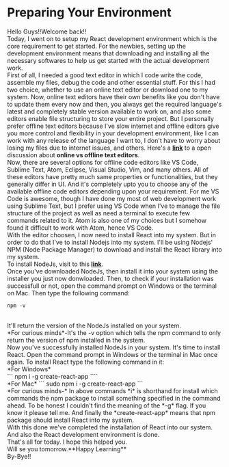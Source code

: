 # Preparing Your Environment
Hello Guys!!Welcome back!!</br>
Today, I went on to setup my React development environment which is the core requirement to get started. For the newbies, setting up the development environment means that downloading and installing all the necessary softwares to help us get started with the actual development work.</br>
First of all, I needed a good text editor in which I code write the code, assemble my files, debug the code and other essential stuff. For this I had two choice, whether to use an online text editor or download one to my system. Now, online text editors have their own benefits like you don't have to update them every now and then, you always get the required language's latest and completely stable version available to work on, and also some editors enable file structuring to store your entire project. But I personally prefer offline text editors because I've slow internet and offline editors give you more control and flexibility in your development environment, like I can work with any release of the language I want to, I don't have to worry about losing my files due to internet issues, and others. Here's a [**link**](https://scratch.mit.edu/discuss/topic/134206/?page=1#post-1691632) to a open discussion about **online vs offline text editors**.</br>
Now, there are several options for offline code editors like VS Code, Sublime Text, Atom, Eclipse, Visual Studio, Vim, and many others. All of these editors have pretty much same properties or functionalities, but they generally differ in UI. And it's completely upto you to choose any of the available offline code editors depending upon your requirement. For me VS Code is awesome, though I have done my most of web development work using Sublime Text, but I prefer using VS Code when I've to manage the file structure of the project as well as need a terminal to execute few commands related to it. Atom is also one of my choices but I somehow found it difficult to work with Atom, hence VS Code.</br>
With the editor choosen, I now need to install React into my system. But in order to do that I've to install Nodejs into my system. I'll be using Nodejs' NPM (Node Package Manager) to download and install the React library into my system.</br>
To install NodeJs, visit to this [**link**](https://nodejs.org/en/download/).
</br>
Once you've downloaded NodeJs, then install it into your system using the installer you just now donwloaded. Then, to check if your installation was successfull or not, open the command prompt on Windows or the terminal on Mac. Then type the following command:</br>
```
npm -v
```
</br>
It'll return the version of the NodeJs installed on your system.
</br>*For curious minds*-It's the -v option which tells the npm command to only return the version of npm installed in the system.
</br>
Now you've successfully installed NodeJs in your system. It's time to install React. Open the command prompt in Windows or the terminal in Mac once again. To install React type the following command in it:</br>
*For Windows*</br>
```
npm i -g create-react-app
````
</br>
*For Mac*
```
sudo npm i -g create-react-app
```
</br>
*For curious minds-* In above commands *i* is shorthand for install which commands the npm package to install something specified in the command ahead. To be honest I couldn't find the meaning of the *-g* flag. If you know it please tell me. And finally the *create-react-app* means that npm package should install React into my system.
</br>
With this done we've completed the installation of React into our system. And also the React development environment is done.</br>
That's all for today. I hope this helped you.</br>
Will se you tomorrow.**Happy Learning**</br>
By-Bye!!
